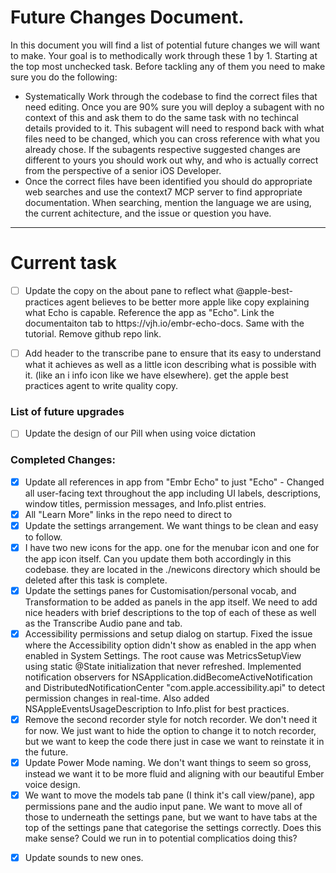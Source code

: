 # Future Changes Document.&#x20;

In this document you will find a list of potential future changes we will want to make. Your goal is to methodically work through these 1 by 1. Starting at the top most unchecked task. Before tackling any of them you need to make sure you do the following:

* Systematically Work through the codebase to find the correct files that need editing. Once you are 90% sure you will deploy a subagent with no context of this and ask them to do the same task with no techincal details provided to it. This subagent will need to respond back with what files need to be changed, which you can cross reference with what you already chose. If the subagents respective suggested changes are different to yours you should work out why, and who is actually correct from the perspective of a senior iOS Developer.&#x20;
* Once the correct files have been identified you should do appropriate web searches and use the context7 MCP server to find appropriate documentation. When searching, mention the language we are using, the current achitecture, and the issue or question you have.&#x20;

***

# Current task

- [ ] Update the copy on the about pane to reflect what @apple-best-practices agent believes to be better more apple like copy explaining what Echo is capable. Reference the app as "Echo".  Link the documentaiton tab to https\://vjh.io/embr-echo-docs. Same with the tutorial. Remove github repo link.

* [ ] Add header to the transcribe pane to ensure that its easy to understand what it achieves as well as a little icon describing what is possible with it. (like an i info icon like we have elsewhere). get the apple best practices agent to write quality copy.&#x20;

### List of future upgrades

* [ ] Update the design of our Pill when using voice dictation

### Completed Changes:

* [x] Update all references in app from "Embr Echo" to just "Echo" - Changed all user-facing text throughout the app including UI labels, descriptions, window titles, permission messages, and Info.plist entries.
* [x] All "Learn More" links in the repo need to direct to&#x20;
* [x] Update the settings arrangement. We want things to be clean and easy to follow.&#x20;
* [x] I have two new icons for the app. one for the menubar icon and one for the app icon itself. Can you update them both accordingly in this codebase. they are located in the ./newicons directory which should be deleted after this task is complete.&#x20;
* [x] Update the settings panes for Customisation/personal vocab, and Transformation to be added as panels in the app itself. We need to add nice headers with brief descriptions to the top of each of these as well as the Transcribe Audio pane and tab.&#x20;
* [x] Accessibility permissions and setup dialog on startup. Fixed the issue where the Accessibility option didn't show as enabled in the app when enabled in System Settings. The root cause was MetricsSetupView using static @State initialization that never refreshed. Implemented notification observers for NSApplication.didBecomeActiveNotification and DistributedNotificationCenter "com.apple.accessibility.api" to detect permission changes in real-time. Also added NSAppleEventsUsageDescription to Info.plist for best practices.
* [x] Remove the second recorder style for notch recorder. We don't need it for now. We just want to hide the option to change it to notch recorder, but we want to keep the code there just in case we want to reinstate it in the future.
* [x] Update Power Mode naming. We don't want things to seem so gross, instead we want it to be more fluid and aligning with our beautiful Ember voice design.
* [x] We want to move the models tab pane (I think it's call view/pane), app permissions pane and the audio input pane. We want to move all of those to underneath the settings pane, but we want to have tabs at the top of the settings pane that categorise the settings correctly. Does this make sense? Could we run in to potential complicatios doing this?&#x20;

- [x] Update sounds to new ones.&#x20;

